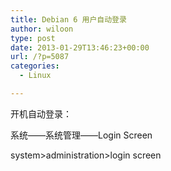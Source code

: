 ```yaml
---
title: Debian 6 用户自动登录
author: wiloon
type: post
date: 2013-01-29T13:46:23+00:00
url: /?p=5087
categories:
  - Linux

---
```

<div>
</div>

<div id="content">
  <p>
    开机自动登录：
  </p>
  
  <p>
    系统&#8212;&#8212;系统管理&#8212;&#8212;Login Screen
  </p>
  
  <p>
    system>administration>login screen
  </p>
  
  <p>
    
  </p>
</div>